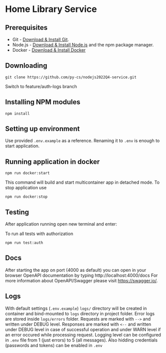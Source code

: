 # Home Library Service

## Prerequisites

- Git - [Download & Install Git](https://git-scm.com/downloads).
- Node.js - [Download & Install Node.js](https://nodejs.org/en/download/) and the npm package manager.
- Docker - [Download & Install Docker](https://www.docker.com/)

## Downloading

```
git clone https://github.com/py-cs/nodejs2022Q4-service.git
```

Switch to feature/auth-logs branch

## Installing NPM modules

```
npm install
```

## Setting up environment

Use provided `.env.example` as a reference. Renaming it to `.env` is enough to start application.

## Running application in docker

```
npm run docker:start
```

This command will build and start multicontainer app in detached mode.
To stop application use

```
npm run docker:stop
```

## Testing

After application running open new terminal and enter:

To run all tests with authorization

```
npm run test:auth
```

## Docs

After starting the app on port (4000 as default) you can open
in your browser OpenAPI documentation by typing http://localhost:4000/docs
For more information about OpenAPI/Swagger please visit https://swagger.io/.

## Logs

With default settings (`.env.example`) `logs/` directory will be created in container and bind-mounted to `logs` directory in project folder. Error logs are stored inside `logs/errors` folder.
Requests are marked with `-->` and written under DEBUG level. Responses are marked with `<--` and written under DEBUG level in case of successful operation and under WARN level if an error occured while processing request. Logging level can be configured in `.env` file from 1 (just errors) to 5 (all messages).
Also hidding credentials (passwords and tokens) can be enabled in `.env`
